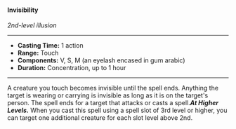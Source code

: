 #### Invisibility
*2nd-level illusion*
___
- **Casting Time:** 1 action
- **Range:** Touch
- **Components:** V, S, M (an eyelash encased in gum arabic)
- **Duration:** Concentration, up to 1 hour
---
A creature you touch becomes invisible until the spell ends. Anything the target is wearing or carrying is invisible as long as it is on the target's person. The spell ends for a target that attacks or casts a spell.***At Higher Levels.*** When you cast this spell using a spell slot of 3rd level or higher, you can target one additional creature for each slot level above 2nd.